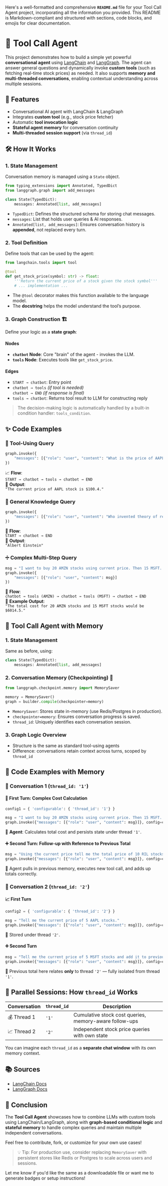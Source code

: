 Here's a well-formatted and comprehensive **`README.md`** file for your Tool Call Agent project, incorporating all the information you provided. This README is Markdown-compliant and structured with sections, code blocks, and emojis for clear documentation.

# 🧠 Tool Call Agent

This project demonstrates how to build a simple yet powerful **conversational agent** using [LangChain](https://github.com/langchain-ai/langchain) and [LangGraph](https://github.com/langchain-ai/langgraph). The agent can answer general questions and dynamically invoke **custom tools** (such as fetching real-time stock prices) as needed. It also supports **memory and multi-threaded conversations**, enabling contextual understanding across multiple sessions.

## 🚀 Features

- Conversational AI agent with LangChain & LangGraph  
- Integrates **custom tool** (e.g., stock price fetcher)
- Automatic **tool invocation logic**
- **Stateful agent memory** for conversation continuity
- **Multi-threaded session support** (via `thread_id`)

## 🛠️ How It Works

### 1. State Management

Conversation memory is managed using a `State` object.

```python
from typing_extensions import Annotated, TypedDict
from langgraph.graph import add_messages

class State(TypedDict):
    messages: Annotated[list, add_messages]
```

- `TypedDict`: Defines the structured schema for storing chat messages.
- `messages`: List that holds user queries & AI responses.
- `Annotated[list, add_messages]`: Ensures conversation history is **appended**, not replaced every turn.

### 2. Tool Definition

Define tools that can be used by the agent:

```python
from langchain.tools import tool

@tool
def get_stock_price(symbol: str) -> float:
    '''Return the current price of a stock given the stock symbol'''
    # ... implementation ...
```

- The `@tool` decorator makes this function available to the language model.
- The **docstring** helps the model understand the tool’s purpose.

### 3. Graph Construction 🏗️

Define your logic as a **state graph**:

#### Nodes

- **`chatbot` Node**: Core "brain" of the agent - invokes the LLM.
- **`tools` Node**: Executes tools like `get_stock_price`.

#### Edges

- `START → chatbot`: Entry point
- `chatbot → tools` *(if tool is needed)*  
  `chatbot → END` *(if response is final)*
- `tools → chatbot`: Returns tool result to LLM for constructing reply

> The decision-making logic is automatically handled by a built-in condition handler: `tools_condition`.

## ✨ Code Examples

### 📌 Tool-Using Query

```python
graph.invoke({
    "messages": [{"role": "user", "content": "What is the price of AAPL stock right now?"}]
})
```

📈 **Flow**:  
`START → chatbot → tools → chatbot → END`  
💬 **Output**:  
`"The current price of AAPL stock is $100.4."`

### 🧠 General Knowledge Query

```python
graph.invoke({
    "messages": [{"role": "user", "content": "Who invented theory of relativity? print person name only"}]
})
```

📘 **Flow**:  
`START → chatbot → END`  
💬 **Output**:  
`"Albert Einstein"`

### ➗ Complex Multi-Step Query

```python
msg = "I want to buy 20 AMZN stocks using current price. Then 15 MSFT. What will be the total cost?"
graph.invoke({
    "messages": [{"role": "user", "content": msg}]
})
```

🔂 **Flow**:  
`chatbot → tools (AMZN) → chatbot → tools (MSFT) → chatbot → END`  
💬 **Example Output**:  
`"The total cost for 20 AMZN stocks and 15 MSFT stocks would be $6014.5."`

## 🧠 Tool Call Agent with Memory

### 1. State Management

Same as before, using:

```python
class State(TypedDict):
    messages: Annotated[list, add_messages]
```

### 2. Conversation Memory (Checkpointing) 🧠

```python
from langgraph.checkpoint.memory import MemorySaver

memory = MemorySaver()
graph = builder.compile(checkpointer=memory)
```

- `MemorySaver`: Stores state in-memory (use Redis/Postgres in production).
- `checkpointer=memory`: Ensures conversation progress is saved.
- `thread_id`: Uniquely identifies each conversation session.

### 3. Graph Logic Overview

- Structure is the same as standard tool-using agents
- Difference: conversations retain context across turns, scoped by `thread_id`

## 🧪 Code Examples with Memory

### 🧵 Conversation 1 (`thread_id: '1'`)

#### 🔢 First Turn: Complex Cost Calculation

```python
config1 = { 'configurable': { 'thread_id': '1'} }

msg = "I want to buy 20 AMZN stocks using current price. Then 15 MSFT. What will be the total cost?"
graph.invoke({"messages": [{"role": "user", "content": msg}]}, config=config1)
```

💬 **Agent**: Calculates total cost and persists state under thread `'1'`.

#### ➕ Second Turn: Follow-up with Reference to Previous Total

```python
msg = "Using the current price tell me the total price of 10 RIL stocks and add it to previous total cost"
graph.invoke({"messages": [{"role": "user", "content": msg}]}, config=config1)
```

🧠 Agent pulls in previous memory, executes new tool call, and adds up totals correctly.

### 🧵 Conversation 2 (`thread_id: '2'`)

#### 📈 First Turn

```python
config2 = { 'configurable': { 'thread_id': '2'} }

msg = "Tell me the current price of 5 AAPL stocks."
graph.invoke({"messages": [{"role": "user", "content": msg}]}, config=config2)
```

🧠 Stored under thread `'2'`.

#### ➕ Second Turn

```python
msg = "Tell me the current price of 5 MSFT stocks and add it to previous total"
graph.invoke({"messages": [{"role": "user", "content": msg}]}, config=config2)
```

🧠 Previous total here relates **only** to thread `'2'` — fully isolated from thread `'1'`.

## 🧵 Parallel Sessions: How `thread_id` Works

| Conversation | `thread_id` | Description |
|--------------|-------------|-------------|
| 💰 Thread 1   | `'1'`       | Cumulative stock cost queries, memory-aware follow-ups |
| 📈 Thread 2   | `'2'`       | Independent stock price queries with own state |

You can imagine each `thread_id` as a **separate chat window** with its own memory context.

## 📚 Sources

- [LangChain Docs](https://docs.langchain.com/)
- [LangGraph Docs](https://docs.langchain.com/langgraph/)

## 📎 Conclusion

The **Tool Call Agent** showcases how to combine LLMs with custom tools using LangChain/LangGraph, along with **graph-based conditional logic** and **stateful memory** to handle complex queries and maintain multiple independent conversations.

Feel free to contribute, fork, or customize for your own use cases!

> 💡 Tip: For production use, consider replacing `MemorySaver` with persistent stores like Redis or Postgres to scale across users and sessions.

Let me know if you'd like the same as a downloadable file or want me to generate badges or setup instructions!
